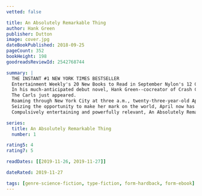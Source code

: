 ```yaml
---
vetted: false

title: An Absolutely Remarkable Thing
author: Hank Green
publisher: Dutton
image: cover.jpg
dateBookPublished: 2018-09-25
pageCount: 352
bookHeight: 198
goodreadsReviewId: 2542768744

summary: |
  THE INSTANT #1 NEW YORK TIMES BESTSELLER 
  Entertainment Weekly's 20 New Books to Read in September Nylon's 12 Great New Books to Read This September Newsweek's Best Books to Read in September 2018 Paste's 12 Best Novels of 2018 Library Journal's Best Debut Novels of 2018 BookPage's Most Anticipated Fall 2018 Fiction
  In his much-anticipated debut novel, Hank Green--cocreator of Crash Course, Vlogbrothers, and SciShow--spins a sweeping, cinematic tale about a young woman who becomes an overnight celebrity before realizing she's part of something bigger, and stranger, than anyone could have possibly imagined.
  The Carls just appeared.
  Roaming through New York City at three a.m., twenty-three-year-old April May stumbles across a giant sculpture. Delighted by its appearance and craftsmanship--like a ten-foot-tall Transformer wearing a suit of samurai armor--April and her best friend, Andy, make a video with it, which Andy uploads to YouTube. The next day, April wakes up to a viral video and a new life. News quickly spreads that there are Carls in dozens of cities around the world--from Beijing to Buenos Aires--and April, as their first documentarian, finds herself at the center of an intense international media spotlight.
  Seizing the opportunity to make her mark on the world, April now has to deal with the consequences her new particular brand of fame has on her relationships, her safety, and her own identity. And all eyes are on April to figure out not just what the Carls are, but what they want from us.
  Compulsively entertaining and powerfully relevant, An Absolutely Remarkable Thing grapples with big themes, including how the social internet is changing fame, rhetoric, and radicalization; how our culture deals with fear and uncertainty; and how vilification and adoration spring for the same dehumanization that follows a life in the public eye. The beginning of an exciting fiction career, An Absolutely Remarkable Thing is a bold and insightful novel of now.

series:
  title: An Absolutely Remarkable Thing
  number: 1

rating5: 4
rating7: 5

readDates: [[2019-11-26, 2019-11-27]]

dateRated: 2019-11-27

tags: [genre-science-fiction, type-fiction, form-hardback, form-ebook]
---
```

